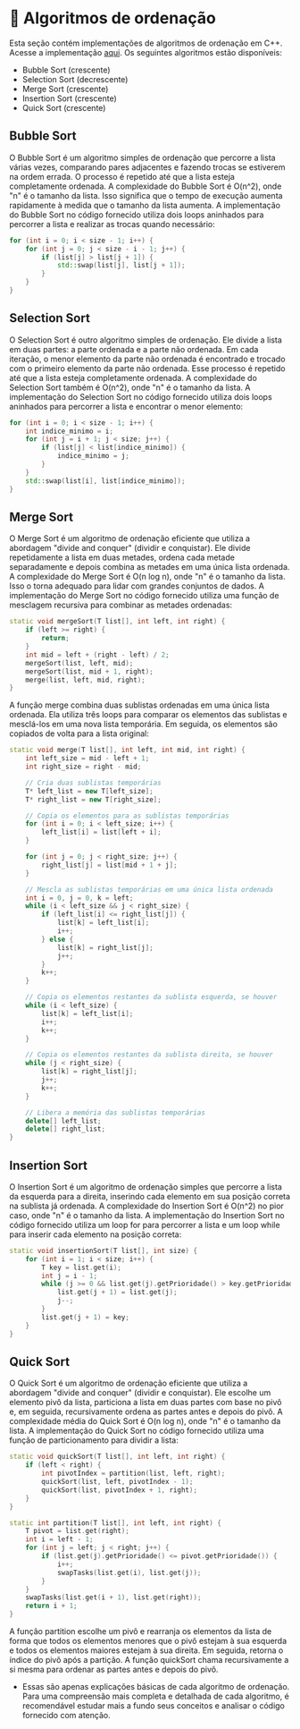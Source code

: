 # 🔄 Algoritmos de ordenação

Esta seção contém implementações de algoritmos de ordenação em C++. Acesse a implementação [aqui](ordenacao.hpp). Os seguintes algoritmos estão disponíveis:

- Bubble Sort (crescente)
- Selection Sort (decrescente)
- Merge Sort (crescente)
- Insertion Sort (crescente)
- Quick Sort (crescente)

## Bubble Sort
O Bubble Sort é um algoritmo simples de ordenação que percorre a lista várias vezes, comparando pares adjacentes e fazendo trocas se estiverem na ordem errada. O processo é repetido até que a lista esteja completamente ordenada. A complexidade do Bubble Sort é O(n^2), onde "n" é o tamanho da lista. Isso significa que o tempo de execução aumenta rapidamente à medida que o tamanho da lista aumenta. A implementação do Bubble Sort no código fornecido utiliza dois loops aninhados para percorrer a lista e realizar as trocas quando necessário:
```cpp
for (int i = 0; i < size - 1; i++) {
    for (int j = 0; j < size - i - 1; j++) {
        if (list[j] > list[j + 1]) {
            std::swap(list[j], list[j + 1]);
        }
    }
}
```

## Selection Sort
O Selection Sort é outro algoritmo simples de ordenação. Ele divide a lista em duas partes: a parte ordenada e a parte não ordenada. Em cada iteração, o menor elemento da parte não ordenada é encontrado e trocado com o primeiro elemento da parte não ordenada. Esse processo é repetido até que a lista esteja completamente ordenada. A complexidade do Selection Sort também é O(n^2), onde "n" é o tamanho da lista. A implementação do Selection Sort no código fornecido utiliza dois loops aninhados para percorrer a lista e encontrar o menor elemento:
```cpp
for (int i = 0; i < size - 1; i++) {
    int indice_minimo = i;
    for (int j = i + 1; j < size; j++) {
        if (list[j] < list[indice_minimo]) {
            indice_minimo = j;
        }
    }
    std::swap(list[i], list[indice_minimo]);
}
```


## Merge Sort 
O Merge Sort é um algoritmo de ordenação eficiente que utiliza a abordagem "divide and conquer" (dividir e conquistar). Ele divide repetidamente a lista em duas metades, ordena cada metade separadamente e depois combina as metades em uma única lista ordenada. A complexidade do Merge Sort é O(n log n), onde "n" é o tamanho da lista. Isso o torna adequado para lidar com grandes conjuntos de dados. A implementação do Merge Sort no código fornecido utiliza uma função de mesclagem recursiva para combinar as metades ordenadas:
```cpp
static void mergeSort(T list[], int left, int right) {
    if (left >= right) {
        return;
    }
    int mid = left + (right - left) / 2;
    mergeSort(list, left, mid);
    mergeSort(list, mid + 1, right);
    merge(list, left, mid, right);
}
```
A função merge combina duas sublistas ordenadas em uma única lista ordenada. Ela utiliza três loops para comparar os elementos das sublistas e mesclá-los em uma nova lista temporária. Em seguida, os elementos são copiados de volta para a lista original:
```cpp
static void merge(T list[], int left, int mid, int right) {
    int left_size = mid - left + 1;
    int right_size = right - mid;

    // Cria duas sublistas temporárias
    T* left_list = new T[left_size];
    T* right_list = new T[right_size];

    // Copia os elementos para as sublistas temporárias
    for (int i = 0; i < left_size; i++) {
        left_list[i] = list[left + i];
    }

    for (int j = 0; j < right_size; j++) {
        right_list[j] = list[mid + 1 + j];
    }

    // Mescla as sublistas temporárias em uma única lista ordenada
    int i = 0, j = 0, k = left;
    while (i < left_size && j < right_size) {
        if (left_list[i] <= right_list[j]) {
            list[k] = left_list[i];
            i++;
        } else {
            list[k] = right_list[j];
            j++;
        }
        k++;
    }

    // Copia os elementos restantes da sublista esquerda, se houver
    while (i < left_size) {
        list[k] = left_list[i];
        i++;
        k++;
    }

    // Copia os elementos restantes da sublista direita, se houver
    while (j < right_size) {
        list[k] = right_list[j];
        j++;
        k++;
    }

    // Libera a memória das sublistas temporárias
    delete[] left_list;
    delete[] right_list;
}
```


## Insertion Sort 
O Insertion Sort é um algoritmo de ordenação simples que percorre a lista da esquerda para a direita, inserindo cada elemento em sua posição correta na sublista já ordenada. A complexidade do Insertion Sort é O(n^2) no pior caso, onde "n" é o tamanho da lista. A implementação do Insertion Sort no código fornecido utiliza um loop for para percorrer a lista e um loop while para inserir cada elemento na posição correta:
```cpp
static void insertionSort(T list[], int size) {
    for (int i = 1; i < size; i++) {
        T key = list.get(i);
        int j = i - 1;
        while (j >= 0 && list.get(j).getPrioridade() > key.getPrioridade()) {
            list.get(j + 1) = list.get(j);
            j--;
        }
        list.get(j + 1) = key;
    }
}
```

## Quick Sort
O Quick Sort é um algoritmo de ordenação eficiente que utiliza a abordagem "divide and conquer" (dividir e conquistar). Ele escolhe um elemento pivô da lista, particiona a lista em duas partes com base no pivô e, em seguida, recursivamente ordena as partes antes e depois do pivô. A complexidade média do Quick Sort é O(n log n), onde "n" é o tamanho da lista. A implementação do Quick Sort no código fornecido utiliza uma função de particionamento para dividir a lista:

```cpp
static void quickSort(T list[], int left, int right) {
    if (left < right) {
        int pivotIndex = partition(list, left, right);
        quickSort(list, left, pivotIndex - 1);
        quickSort(list, pivotIndex + 1, right);
    }
}

static int partition(T list[], int left, int right) {
    T pivot = list.get(right);
    int i = left - 1;
    for (int j = left; j < right; j++) {
        if (list.get(j).getPrioridade() <= pivot.getPrioridade()) {
            i++;
            swapTasks(list.get(i), list.get(j));
        }
    }
    swapTasks(list.get(i + 1), list.get(right));
    return i + 1;
}
```
A função partition escolhe um pivô e rearranja os elementos da lista de forma que todos os elementos menores que o pivô estejam à sua esquerda e todos os elementos maiores estejam à sua direita. Em seguida, retorna o índice do pivô após a partição. A função quickSort chama recursivamente a si mesma para ordenar as partes antes e depois do pivô.


- Essas são apenas explicações básicas de cada algoritmo de ordenação. Para uma compreensão mais completa e detalhada de cada algoritmo, é recomendável estudar mais a fundo seus conceitos e analisar o código fornecido com atenção.
